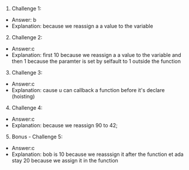 1. Challenge 1:
  - Answer: b
  - Explanation: because we reassign a a value to the variable


2. Challenge 2:
  - Answer:c
  - Explanation: first 10 because we reassign a a value to the variable and then 1 because the paramter is set by selfault to 1 outside the function



3. Challenge 3:
  - Answer:c
  - Explanation: cause u can callback a function before it's declare (hoisting)


4. Challenge 4:
  - Answer:c
  - Explanation: because we reassign 90 to 42;


5. Bonus - Challenge 5:
  - Answer:c
  - Explanation: bob is 10 because we reasssign it after the function et ada stay 20 because we assign it in the function
